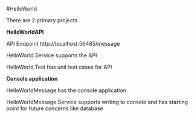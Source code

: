 #HelloWorld

There are 2 primary projects

**HelloWorldAPI**

API Endpoint http://localhost:56485/message

HelloWorld.Service supports the API

HelloWorld.Test has unit test cases for API



**Console application**

HelloWorldMessage has the console application

HelloWorldMessage.Service supports writing to console and has starting point for future concerns like database

